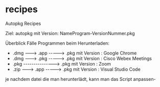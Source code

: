 # recipes
Autopkg Recipes

Ziel: autopkg mit Version: NameProgram-VersionNummer.pkg

Überblick Fälle Programmen beim Herunterladen:
 
- .dmg ---> .app  -----> .pkg mit Version : Google Chrome
- .dmg ---> .pkg -----> .pkg mit Version : Cisco Webex Meetings
- .pkg ---------------> .pkg mit Version : Zoom
- .zip ---> .app -----> .pkg mit Version : Visual Studio Code

je nachdem datei die man herunterlädt, kann man das Script anpassen-
